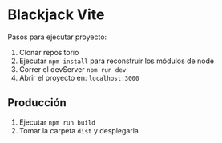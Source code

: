 # Blackjack Vite

Pasos para ejecutar proyecto:

1. Clonar repositorio
2. Ejecutar ```npm install``` para reconstruir los módulos de node
3. Correr el devServer ```npm run dev```
4. Abrir el proyecto en: ```localhost:3000```

## Producción 

1. Ejecutar ```npm run build```
2. Tomar la carpeta ```dist``` y desplegarla